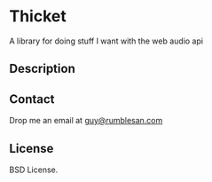 # Thicket

A library for doing stuff I want with the web audio api


## Description




## Contact

Drop me an email at guy@rumblesan.com


## License

BSD License.

